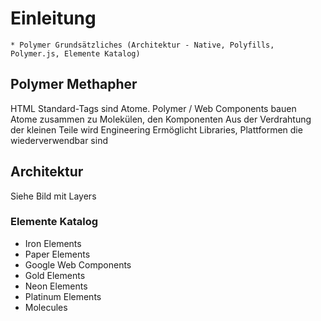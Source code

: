 # Einleitung

    * Polymer Grundsätzliches (Architektur - Native, Polyfills, Polymer.js, Elemente Katalog)

## Polymer Methapher

HTML Standard-Tags sind Atome. Polymer / Web Components bauen Atome zusammen zu Molekülen, den Komponenten
Aus der Verdrahtung der kleinen Teile wird Engineering
Ermöglicht Libraries, Plattformen die wiederverwendbar sind


## Architektur

Siehe Bild mit Layers


### Elemente Katalog

- Iron Elements
- Paper Elements
- Google Web Components
- Gold Elements
- Neon Elements
- Platinum Elements
- Molecules
